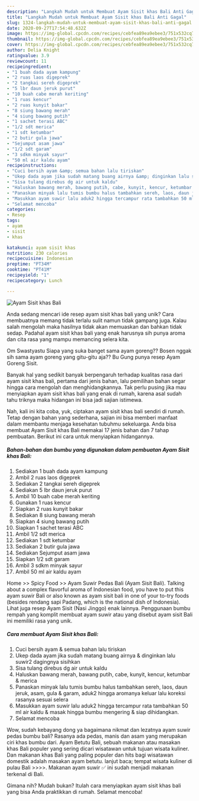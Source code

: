 ```yaml
---
description: "Langkah Mudah untuk Membuat Ayam Sisit khas Bali Anti Gagal"
title: "Langkah Mudah untuk Membuat Ayam Sisit khas Bali Anti Gagal"
slug: 1324-langkah-mudah-untuk-membuat-ayam-sisit-khas-bali-anti-gagal
date: 2020-09-27T17:54:48.632Z
image: https://img-global.cpcdn.com/recipes/cebfea89ea9ebee3/751x532cq70/ayam-sisit-khas-bali-foto-resep-utama.jpg
thumbnail: https://img-global.cpcdn.com/recipes/cebfea89ea9ebee3/751x532cq70/ayam-sisit-khas-bali-foto-resep-utama.jpg
cover: https://img-global.cpcdn.com/recipes/cebfea89ea9ebee3/751x532cq70/ayam-sisit-khas-bali-foto-resep-utama.jpg
author: Delia Knight
ratingvalue: 3.9
reviewcount: 11
recipeingredient:
- "1 buah dada ayam kampung"
- "2 ruas laos digeprek"
- "2 tangkai sereh digeprek"
- "5 lbr daun jeruk purut"
- "10 buah cabe merah keriting"
- "1 ruas kencur"
- "2 ruas kunyit bakar"
- "8 siung bawang merah"
- "4 siung bawang putih"
- "1 sachet terasi ABC"
- "1/2 sdt merica"
- "1 sdt ketumbar"
- "2 butir gula jawa"
- "Sejumput asam jawa"
- "1/2 sdt garam"
- "3 sdkm minyak sayur"
- "50 ml air kaldu ayam"
recipeinstructions:
- "Cuci bersih ayam &amp; semua bahan lalu tiriskan"
- "Ukep dada ayam jika sudah matang buang airnya &amp; dinginkan lalu suwir2 dagingnya sisihkan"
- "Sisa tulang direbus dg air untuk kaldu"
- "Haluskan bawang merah, bawang putih, cabe, kunyit, kencur, ketumbar &amp; merica"
- "Panaskan minyak lalu tumis bumbu halus tambahkan sereh, laos, daun jeruk, asam, gula &amp; garam, aduk2 hingga aromanya keluar lalu koreksi rasanya sesuai selera"
- "Masukkan ayam suwir lalu aduk2 hingga tercampur rata tambahkan 50 ml air kaldu &amp; masak hingga bumbu mengering &amp; siap dihidangkan."
- "Selamat mencoba"
categories:
- Resep
tags:
- ayam
- sisit
- khas

katakunci: ayam sisit khas 
nutrition: 230 calories
recipecuisine: Indonesian
preptime: "PT34M"
cooktime: "PT41M"
recipeyield: "1"
recipecategory: Lunch

---
```



![Ayam Sisit khas Bali](https://img-global.cpcdn.com/recipes/cebfea89ea9ebee3/751x532cq70/ayam-sisit-khas-bali-foto-resep-utama.jpg)

Anda sedang mencari ide resep ayam sisit khas bali yang unik? Cara membuatnya memang tidak terlalu sulit namun tidak gampang juga. Kalau salah mengolah maka hasilnya tidak akan memuaskan dan bahkan tidak sedap. Padahal ayam sisit khas bali yang enak harusnya sih punya aroma dan cita rasa yang mampu memancing selera kita.

Om Swastyastu Siapa yang suka banget sama ayam goreng?? Bosen nggak sih sama ayam goreng yang gitu-gitu aja?? Bu Gung punya resep Ayam Goreng Sisit.

Banyak hal yang sedikit banyak berpengaruh terhadap kualitas rasa dari ayam sisit khas bali, pertama dari jenis bahan, lalu pemilihan bahan segar hingga cara mengolah dan menghidangkannya. Tak perlu pusing jika mau menyiapkan ayam sisit khas bali yang enak di rumah, karena asal sudah tahu triknya maka hidangan ini bisa jadi sajian istimewa.


Nah, kali ini kita coba, yuk, ciptakan ayam sisit khas bali sendiri di rumah. Tetap dengan bahan yang sederhana, sajian ini bisa memberi manfaat dalam membantu menjaga kesehatan tubuhmu sekeluarga. Anda bisa membuat Ayam Sisit khas Bali memakai 17 jenis bahan dan 7 tahap pembuatan. Berikut ini cara untuk menyiapkan hidangannya.

<!--inarticleads1-->

##### Bahan-bahan dan bumbu yang digunakan dalam pembuatan Ayam Sisit khas Bali:

1. Sediakan 1 buah dada ayam kampung
1. Ambil 2 ruas laos digeprek
1. Sediakan 2 tangkai sereh digeprek
1. Sediakan 5 lbr daun jeruk purut
1. Ambil 10 buah cabe merah keriting
1. Gunakan 1 ruas kencur
1. Siapkan 2 ruas kunyit bakar
1. Sediakan 8 siung bawang merah
1. Siapkan 4 siung bawang putih
1. Siapkan 1 sachet terasi ABC
1. Ambil 1/2 sdt merica
1. Sediakan 1 sdt ketumbar
1. Sediakan 2 butir gula jawa
1. Sediakan Sejumput asam jawa
1. Siapkan 1/2 sdt garam
1. Ambil 3 sdkm minyak sayur
1. Ambil 50 ml air kaldu ayam


Home &gt;&gt; Spicy Food &gt;&gt; Ayam Suwir Pedas Bali (Ayam Sisit Bali). Talking about a complex flavorful aroma of Indonesian food, you have to put this ayam suwir Bali or also known as ayam sisit bali in one of your to-try foods (besides rendang sapi Padang, which is the national dish of Indonesia). Lihat juga resep Ayam Sisit (Nasi Jinggo) enak lainnya. Penggunaan bumbu rempah yang komplit membuat ayam suwir atau yang disebut ayam sisit Bali ini memiliki rasa yang unik. 

<!--inarticleads2-->

##### Cara membuat Ayam Sisit khas Bali:

1. Cuci bersih ayam &amp; semua bahan lalu tiriskan
1. Ukep dada ayam jika sudah matang buang airnya &amp; dinginkan lalu suwir2 dagingnya sisihkan
1. Sisa tulang direbus dg air untuk kaldu
1. Haluskan bawang merah, bawang putih, cabe, kunyit, kencur, ketumbar &amp; merica
1. Panaskan minyak lalu tumis bumbu halus tambahkan sereh, laos, daun jeruk, asam, gula &amp; garam, aduk2 hingga aromanya keluar lalu koreksi rasanya sesuai selera
1. Masukkan ayam suwir lalu aduk2 hingga tercampur rata tambahkan 50 ml air kaldu &amp; masak hingga bumbu mengering &amp; siap dihidangkan.
1. Selamat mencoba


Wow, sudah kebayang dong ya bagaimana nikmat dan lezatnya ayam suwir pedas bumbu bali? Rasanya ada pedas, manis dan asam yang merupakan ciri khas bumbu dari. Ayam Betutu Bali, sebuah makanan atau masakan khas Bali populer yang sering dicari wisatawan untuk tujuan wisata kuliner. Dan makanan khas Bali yang paling populer dan hits bagi wisatawan domestik adalah masakan ayam betutu. lanjut baca; tempat wisata kuliner di pulau Bali &gt;&gt;&gt;&gt;. Makanan ayam suwir ✅ ini sudah menjadi makanan terkenal di Bali. 

Gimana nih? Mudah bukan? Itulah cara menyiapkan ayam sisit khas bali yang bisa Anda praktikkan di rumah. Selamat mencoba!
